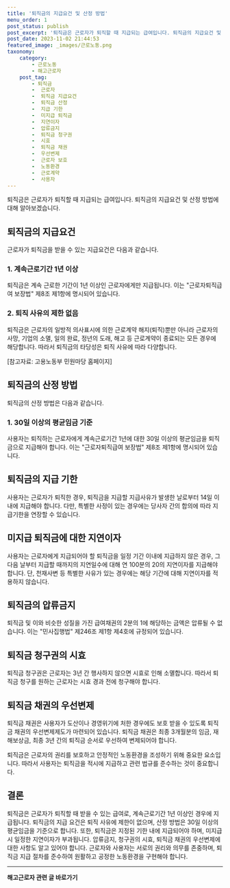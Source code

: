 ```yaml
---
title: '퇴직금의 지급요건 및 산정 방법'
menu_order: 1
post_status: publish
post_excerpt: '퇴직금은 근로자가 퇴직할 때 지급되는 급여입니다. 퇴직금의 지급요건 및 산정 방법에 대해 알아보겠습니다.'
post_date: 2023-11-02 21:44:53
featured_image: _images/근로노동.png
taxonomy:
    category:
        - 근로노동
        - 해고근로자
    post_tag:
        - 퇴직금
        -  근로자
        -  퇴직금 지급요건
        -  퇴직금 산정
        -  지급 기한
        -  미지급 퇴직금
        -  지연이자
        -  압류금지
        -  퇴직금 청구권
        -  시효
        -  퇴직금 채권
        -  우선변제
        -  근로자 보호
        -  노동환경
        -  근로계약
        -  사용자
---
```



퇴직금은 근로자가 퇴직할 때 지급되는 급여입니다. 퇴직금의 지급요건 및 산정 방법에 대해 알아보겠습니다.

## 퇴직금의 지급요건
근로자가 퇴직금을 받을 수 있는 지급요건은 다음과 같습니다.

### 1. 계속근로기간 1년 이상
퇴직금은 계속 근로한 기간이 1년 이상인 근로자에게만 지급됩니다. 이는 "근로자퇴직급여 보장법" 제8조 제1항에 명시되어 있습니다.

### 2. 퇴직 사유의 제한 없음
퇴직금은 근로자의 일방적 의사표시에 의한 근로계약 해지(퇴직)뿐만 아니라 근로자의 사망, 기업의 소멸, 일의 완료, 정년의 도래, 해고 등 근로계약이 종료되는 모든 경우에 해당합니다. 따라서 퇴직금의 타당성은 퇴직 사유에 따라 다양합니다.

[참고자료: 고용노동부 민원마당 홈페이지]

## 퇴직금의 산정 방법
퇴직금의 산정 방법은 다음과 같습니다.

### 1. 30일 이상의 평균임금 기준
사용자는 퇴직하는 근로자에게 계속근로기간 1년에 대한 30일 이상의 평균임금을 퇴직금으로 지급해야 합니다. 이는 "근로자퇴직급여 보장법" 제8조 제1항에 명시되어 있습니다.

## 퇴직금의 지급 기한
사용자는 근로자가 퇴직한 경우, 퇴직금을 지급할 지급사유가 발생한 날로부터 14일 이내에 지급해야 합니다. 다만, 특별한 사정이 있는 경우에는 당사자 간의 합의에 따라 지급기한을 연장할 수 있습니다.

## 미지급 퇴직금에 대한 지연이자
사용자는 근로자에게 지급되어야 할 퇴직금을 일정 기간 이내에 지급하지 않은 경우, 그 다음 날부터 지급할 때까지의 지연일수에 대해 연 100분의 20의 지연이자를 지급해야 합니다. 단, 천재사변 등 특별한 사유가 있는 경우에는 해당 기간에 대해 지연이자를 적용하지 않습니다.

## 퇴직금의 압류금지
퇴직금 및 이와 비슷한 성질을 가진 급여채권의 2분의 1에 해당하는 금액은 압류될 수 없습니다. 이는 "민사집행법" 제246조 제1항 제4호에 규정되어 있습니다.

## 퇴직금 청구권의 시효
퇴직금 청구권은 근로자는 3년 간 행사하지 않으면 시효로 인해 소멸합니다. 따라서 퇴직금 청구를 원하는 근로자는 시효 경과 전에 청구해야 합니다.

## 퇴직금 채권의 우선변제
퇴직금 채권은 사용자가 도산이나 경영위기에 처한 경우에도 보호 받을 수 있도록 퇴직금 채권의 우선변제제도가 마련되어 있습니다. 퇴직금 채권은 최종 3개월분의 임금, 재해보상금, 최종 3년 간의 퇴직금 순서로 우선하여 변제되어야 합니다.

퇴직금은 근로자의 권리를 보호하고 안정적인 노동환경을 조성하기 위해 중요한 요소입니다. 따라서 사용자는 퇴직금을 적시에 지급하고 관련 법규를 준수하는 것이 중요합니다.

## 결론

퇴직금은 근로자가 퇴직할 때 받을 수 있는 급여로, 계속근로기간 1년 이상인 경우에 지급됩니다. 퇴직금의 지급 요건은 퇴직 사유에 제한이 없으며, 산정 방법은 30일 이상의 평균임금을 기준으로 합니다. 또한, 퇴직금은 지정된 기한 내에 지급되어야 하며, 미지급 시 일정한 지연이자가 부과됩니다. 압류금지, 청구권의 시효, 퇴직금 채권의 우선변제에 대한 사항도 알고 있어야 합니다. 근로자와 사용자는 서로의 권리와 의무를 존중하며, 퇴직금 지급 절차를 준수하여 원활하고 공정한 노동환경을 구현해야 합니다.

<!-- wp:separator -->
<hr class="wp-block-separator has-alpha-channel-opacity"/>
<!-- /wp:separator -->

<!-- wp:group {"backgroundColor":"base","layout":{"type":"constrained"}} -->
<div class="wp-block-group has-base-background-color has-background"><!-- wp:paragraph {"align":"center","fontSize":"medium"} -->
<p class="has-text-align-center has-large-font-size"><strong>해고근로자 관련 글 바로가기</strong></p>
<!-- /wp:paragraph -->


<!-- wp:latest-posts
{"categories":[{"id":12660,"count":19,"description":"","link":"https://uknowlaw.com/category/%ed%95%b4%ea%b3%a0%ea%b7%bc%eb%a1%9c%ec%9e%90/","name":"해고근로자","slug":"해고근로자","taxonomy":"category","parent":0,"meta":[],"_links":{"self":[{"href":"https://uknowlaw.com/wp-json/wp/v2/categories/12660"}],"collection":[{"href":"https://uknowlaw.com/wp-json/wp/v2/categories"}],"about":[{"href":"https://uknowlaw.com/wp-json/wp/v2/taxonomies/category"}],"wp:post_type":[{"href":"https://uknowlaw.com/wp-json/wp/v2/posts?categories=12660"}],"curies":[{"name":"wp","href":"https://api.w.org/{rel}","templated":true}]}}],"postsToShow":100,"excerptLength":28,"postLayout":"grid","columns":2,"featuredImageAlign":"left","featuredImageSizeSlug":"large","fontSize":"small"} /--></div>
<!-- /wp:group -->